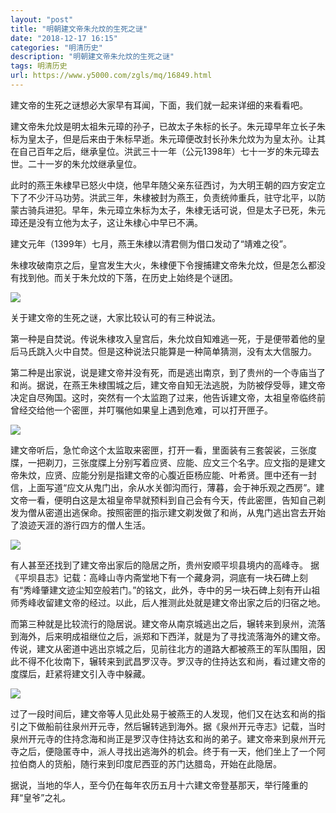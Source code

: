 ```yaml
---
layout: "post"
title: "明朝建文帝朱允炆的生死之谜"
date: "2018-12-17 16:15"
categories: "明清历史"
description: "明朝建文帝朱允炆的生死之谜"
tags: 明清历史
url: https://www.y5000.com/zgls/mq/16849.html
---
```






建文帝的生死之谜想必大家早有耳闻，下面，我们就一起来详细的来看看吧。

建文帝朱允炆是明太祖朱元璋的孙子，已故太子朱标的长子。朱元璋早年立长子朱标为皇太子，但是后来由于朱标早逝。朱元璋便改封长孙朱允炆为为皇太孙。让其在自己百年之后，继承皇位。洪武三十一年（公元1398年）七十一岁的朱元璋去世。二十一岁的朱允炆继承皇位。

此时的燕王朱棣早已怒火中烧，他早年随父亲东征西讨，为大明王朝的四方安定立下了不少汗马功劳。洪武三年，朱棣被封为燕王，负责统帅重兵，驻守北平，以防蒙古骑兵进犯。早年，朱元璋立朱标为太子，朱棣无话可说，但是太子已死，朱元璋还是没有立他为太子，这让朱棣心中早已不满。

建文元年（1399年）七月，燕王朱棣以清君侧为借口发动了“靖难之役”。

朱棣攻破南京之后，皇宫发生大火，朱棣便下令搜捕建文帝朱允炆，但是怎么都没有找到他。而关于朱允炆的下落，在历史上始终是个谜团。

![](https://img.y5000.com/uploads/allimg/170314/09402S426-0.jpg)

关于建文帝的生死之谜，大家比较认可的有三种说法。

第一种是自焚说。传说朱棣攻入皇宫后，朱允炆自知难逃一死，于是便带着他的皇后马氏跳入火中自焚。但是这种说法只能算是一种简单猜测，没有太大信服力。

第二种是出家说，说是建文帝并没有死，而是逃出南京，到了贵州的一个寺庙当了和尚。据说，在燕王朱棣围城之后，建文帝自知无法逃脱，为防被俘受辱，建文帝决定自尽殉国。这时，突然有一个太监跑了过来，他告诉建文帝，太祖皇帝临终前曾经交给他一个密匣，并叮嘱他如果皇上遇到危难，可以打开匣子。

![](https://img.y5000.com/uploads/allimg/170314/09402U511-1.jpg)

建文帝听后，急忙命这个太监取来密匣，打开一看，里面装有三套袈裟，三张度牒，一把剃刀，三张度牒上分别写着应贤、应能、应文三个名字。应文指的是建文帝朱炆，应贤、应能分别是指建文帝的心腹近臣杨应能、叶希贤。匣中还有一封信，上面写道“应文从鬼门出，余从水关御沟而行，薄暮，会于神乐观之西房”。建文帝一看，便明白这是太祖皇帝早就预料到自己会有今天，传此密匣，告知自己剃发为僧从密道出逃保命。按照密匣的指示建文剃发做了和尚，从鬼门逃出宫去开始了浪迹天涯的游行四方的僧人生活。

![](https://img.y5000.com/uploads/allimg/170314/09402U594-2.jpg)

有人甚至还找到了建文帝出家后的隐居之所，贵州安顺平坝县境内的高峰寺。
据《平坝县志》记载：高峰山寺内斋堂地下有一个藏身洞，洞底有一块石碑上刻有“秀峰肇建文迹尘知空般若门。”的铭文，此外，寺中的另一块石碑上刻有开山祖师秀峰收留建文帝的经过。以此，后人推测此处就是建文帝出家之后的归宿之地。

而第三种就是比较流行的隐居说。建文帝从南京城逃出之后，辗转来到泉州，流落到海外，后来明成祖继位之后，派郑和下西洋，就是为了寻找流落海外的建文帝。
传说，建文从密道中逃出京城之后，见前往北方的道路大都被燕王的军队围阻，因此不得不化妆南下，辗转来到武昌罗汉寺。罗汉寺的住持达玄和尚，看过建文帝的度牒后，赶紧将建文引入寺中躲藏。

![](https://img.y5000.com/uploads/allimg/170314/09402T525-3.jpg)

过了一段时间后，建文帝等人见此处易于被燕王的人发现，他们又在达玄和尚的指引之下做船前往泉州开元寺，然后辗转逃到海外。据《泉州开元寺志》记载，当时泉州开元寺的住持念海和尚正是罗汉寺住持达玄和尚的弟子。建文帝来到泉州开元寺之后，便隐匿寺中，派人寻找出逃海外的机会。终于有一天，他们坐上了一个阿拉伯商人的货船，随行来到印度尼西亚的苏门达腊岛，开始在此隐居。

据说，当地的华人，至今仍在每年农历五月十六建文帝登基那天，举行隆重的拜“皇爷”之礼。
